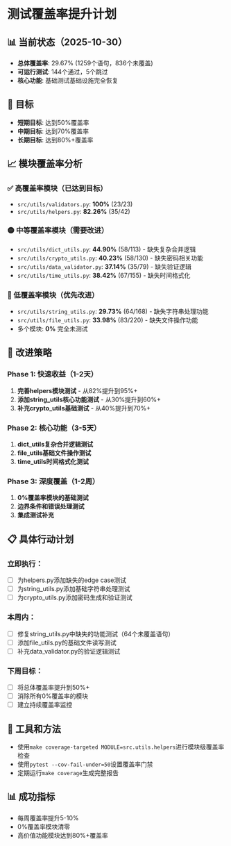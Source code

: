 # 测试覆盖率提升计划

## 📊 当前状态（2025-10-30）
- **总体覆盖率**: 29.67% (1259个语句，836个未覆盖)
- **可运行测试**: 144个通过，5个跳过
- **核心功能**: 基础测试基础设施完全恢复

## 🎯 目标
- **短期目标**: 达到50%覆盖率
- **中期目标**: 达到70%覆盖率
- **长期目标**: 达到80%+覆盖率

## 📈 模块覆盖率分析

### ✅ 高覆盖率模块（已达到目标）
- `src/utils/validators.py`: **100%** (23/23)
- `src/utils/helpers.py`: **82.26%** (35/42)

### 🟡 中等覆盖率模块（需要改进）
- `src/utils/dict_utils.py`: **44.90%** (58/113) - 缺失复杂合并逻辑
- `src/utils/crypto_utils.py`: **40.23%** (58/130) - 缺失密码相关功能
- `src/utils/data_validator.py`: **37.14%** (35/79) - 缺失验证逻辑
- `src/utils/time_utils.py`: **38.42%** (67/155) - 缺失时间格式化

### 🔴 低覆盖率模块（优先改进）
- `src/utils/string_utils.py`: **29.73%** (64/168) - 缺失字符串处理功能
- `src/utils/file_utils.py`: **33.98%** (83/220) - 缺失文件操作功能
- 多个模块: **0%** 完全未测试

## 🎯 改进策略

### Phase 1: 快速收益（1-2天）
1. **完善helpers模块测试** - 从82%提升到95%+
2. **添加string_utils核心功能测试** - 从30%提升到60%+
3. **补充crypto_utils基础测试** - 从40%提升到70%+

### Phase 2: 核心功能（3-5天）
1. **dict_utils复杂合并逻辑测试**
2. **file_utils基础文件操作测试**
3. **time_utils时间格式化测试**

### Phase 3: 深度覆盖（1-2周）
1. **0%覆盖率模块的基础测试**
2. **边界条件和错误处理测试**
3. **集成测试补充**

## 📋 具体行动计划

### 立即执行：
- [ ] 为helpers.py添加缺失的edge case测试
- [ ] 为string_utils.py添加基础字符串处理测试
- [ ] 为crypto_utils.py添加密码生成和验证测试

### 本周内：
- [ ] 修复string_utils.py中缺失的功能测试（64个未覆盖语句）
- [ ] 添加file_utils.py的基础文件读写测试
- [ ] 补充data_validator.py的验证逻辑测试

### 下周目标：
- [ ] 将总体覆盖率提升到50%+
- [ ] 消除所有0%覆盖率的模块
- [ ] 建立持续覆盖率监控

## 🔧 工具和方法
- 使用`make coverage-targeted MODULE=src.utils.helpers`进行模块级覆盖率检查
- 使用`pytest --cov-fail-under=50`设置覆盖率门禁
- 定期运行`make coverage`生成完整报告

## 📊 成功指标
- 每周覆盖率提升5-10%
- 0%覆盖率模块清零
- 高价值功能模块达到80%+覆盖率